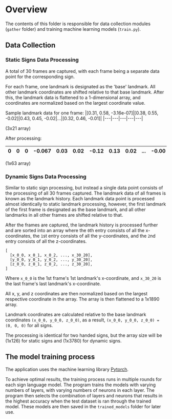 # Overview

The contents of this folder is responsible for data collection modules (```gather``` folder) and training machine learning models (```train.py```).

## Data Collection

### Static Signs Data Processing

A total of 30 frames are captured, with each frame being a separate data point for the corresponding sign.

For each frame, one landmark is designated as the 'base' landmark. All other landmark coordinates are shifted relative to that base landmark. After this, the landmark data is flattened to a 1-dimensional array, and coordinates are normalized based on the largest coordinate value.

Sample landmark data for one frame:
|[0.31, 0.58, -3.16e-07]|[0.38, 0.55, -0.02]|0.43, 0.45, -0.02|...|[0.32, 0.46, -0.01]|
|---|---|---|---|---|

(3x21 array)

After processing:

|0|0|0|-0.067|0.03|0.02|-0.12|0.13|0.02|...|-0.00|0.12|0.01|
|---|---|---|---|---|---|---|---|---|---|---|---|---|

(1x63 array)

### Dynamic Signs Data Processing

Similar to static sign processing, but instead a single data point consists of the processing of all 30 frames captured. The landmark data of all frames is known as the landmark history. Each landmark data point is processed almost identically to static landmark processing, however, the first landmark of the first frame is designated as the base landmark, and all other landmarks in all other frames are shifted relative to that.

After the frames are captured, the landmark history is processed further and are sorted into an array where the ```0```th entry consists of all the x-coordinates, the ```1```st entry consists of all the y-coordinates, and the ```2```nd entry consists of all the z-coordinates.

```
[
  [x_0_0, x_0_1, x_0_2, ..., x_30_20],
  [y_0_0, y_0_1, y_0_2, ..., y_30_20],
  [z_0_0, z_0_1, z_0_2, ..., z_30_20],
]
```
Where ```x_0_0``` is the 1st frame's 1st landmark's x-coordinate, and ```x_30_20``` is the last frame's last landmark's x-coordinate.

All x, y, and z coordinates are then normalized based on the largest respective coordinate in the array. The array is then flattened to a 1x1890 array.

Landmark coordinates are calculated relative to the base landmark coordinates ```(x_0_0, y_0_0, z_0_0)```, as a result, ```(x_0_0, y_0_0, z_0_0) = (0, 0, 0)``` for all signs.

The processing is identical for two handed signs, but the array size will be (1x126) for static signs and (1x3780) for dynamic signs.

## The model training process
The application uses the machine learning library [Pytorch](https://pytorch.org/). 

To achieve optimal results, the training process runs in multiple rounds for each sign language model. The program trains the models with varying numbers of layers, with varying numbers of neurons in each layer. The program then selects the combination of layers and neurons that results in the highest accuracy when the test dataset is ran through the trained model. These models are then saved in the ```trained_models``` folder for later use.
